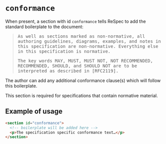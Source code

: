 # `conformance`

When present, a section with id `conformance` tells ReSpec to add the standard boilerplate to the document:

<samp>

> As well as sections marked as non-normative, all authoring guidelines, diagrams, examples, and notes in this specification are non-normative. Everything else in this specification is normative.
>
> The key words MAY, MUST, MUST NOT, NOT RECOMMENDED, RECOMMENDED, SHOULD, and SHOULD NOT are to be interpreted as described in [RFC2119].

</samp>

The author can add any additional conformance clause(s) which will follow this boilerplate.

This section is required for specifications that contain normative material.

## Example of usage

```html
<section id="conformance">
  <!-- boilerplate will be added here -->
  <p>The specification specific conformance text…</p>
</section>
```
